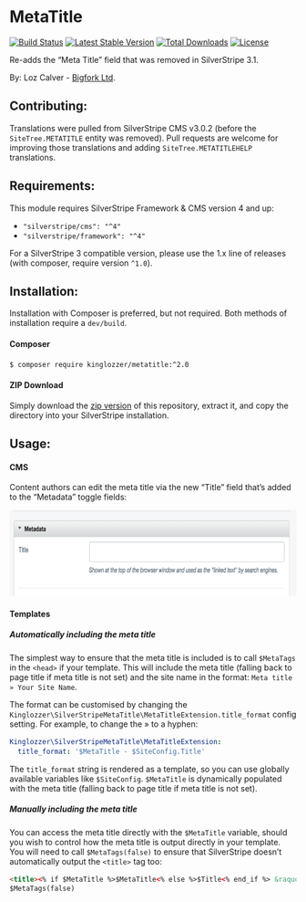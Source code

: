 # MetaTitle
[![Build Status](https://api.travis-ci.org/kinglozzer/silverstripe-metatitle.svg?branch=master)](https://travis-ci.org/kinglozzer/silverstripe-metatitle) [![Latest Stable Version](https://poser.pugx.org/kinglozzer/metatitle/version.svg)](https://packagist.org/packages/kinglozzer/metatitle) [![Total Downloads](https://poser.pugx.org/kinglozzer/metatitle/downloads.svg)](https://packagist.org/packages/kinglozzer/metatitle) [![License](https://poser.pugx.org/kinglozzer/metatitle/license.svg)](https://packagist.org/packages/kinglozzer/metatitle)

Re-adds the “Meta Title” field that was removed in SilverStripe 3.1.

By:
Loz Calver - [Bigfork Ltd](http://www.bigfork.co.uk/).

## Contributing:

Translations were pulled from SilverStripe CMS v3.0.2 (before the `SiteTree.METATITLE` entity was removed). Pull requests are welcome for improving those translations and adding `SiteTree.METATITLEHELP` translations.

## Requirements:

This module requires SilverStripe Framework & CMS version 4 and up:

- `"silverstripe/cms": "^4"`
- `"silverstripe/framework": "^4"`

For a SilverStripe 3 compatible version, please use the 1.x line of releases (with composer, require version `^1.0`).

## Installation:

Installation with Composer is preferred, but not required. Both methods of installation require a `dev/build`.

#### Composer

```bash
$ composer require kinglozzer/metatitle:^2.0
```

#### ZIP Download

Simply download the [zip version](https://github.com/kinglozzer/silverstripe-metatitle/archive/master.zip) of this repository, extract it, and copy the directory into your SilverStripe installation.

## Usage:

#### CMS

Content authors can edit the meta title via the new “Title” field that’s added to the “Metadata” toggle fields:

<img src="images/cms.png" width="723" height="151" />

#### Templates

##### Automatically including the meta title

The simplest way to ensure that the meta title is included is to call `$MetaTags` in the `<head>` if your template. This will include the meta title (falling back to page title if meta title is not set) and the site name in the format: `Meta title » Your Site Name`.

The format can be customised by changing the `Kinglozzer\SilverStripeMetaTitle\MetaTitleExtension.title_format` config setting. For example, to change the » to a hyphen:

```yml
Kinglozzer\SilverStripeMetaTitle\MetaTitleExtension:
  title_format: '$MetaTitle - $SiteConfig.Title'
```

The `title_format` string is rendered as a template, so you can use globally available variables like `$SiteConfig`. `$MetaTitle` is dynamically populated with the meta title (falling back to page title if meta title is not set).

##### Manually including the meta title

You can access the meta title directly with the `$MetaTitle` variable, should you wish to control how the meta title is output directly in your template. You will need to call `$MetaTags(false)` to ensure that SilverStripe doesn’t automatically output the `<title>` tag too:

```html
<title><% if $MetaTitle %>$MetaTitle<% else %>$Title<% end_if %> &raquo; $SiteConfig.Title</title>
$MetaTags(false)
```
